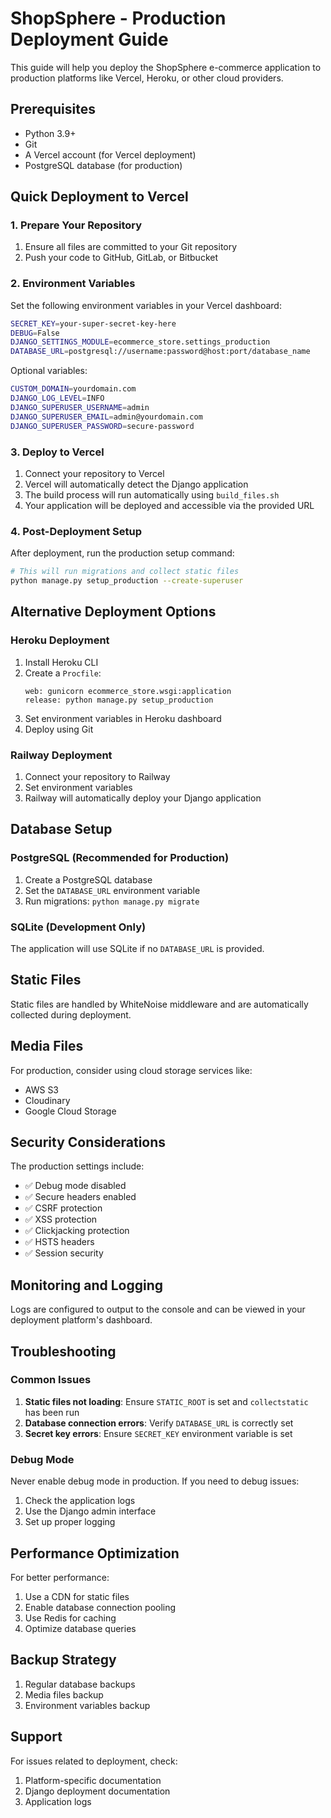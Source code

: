 # ShopSphere - Production Deployment Guide

This guide will help you deploy the ShopSphere e-commerce application to production platforms like Vercel, Heroku, or other cloud providers.

## Prerequisites

- Python 3.9+
- Git
- A Vercel account (for Vercel deployment)
- PostgreSQL database (for production)

## Quick Deployment to Vercel

### 1. Prepare Your Repository

1. Ensure all files are committed to your Git repository
2. Push your code to GitHub, GitLab, or Bitbucket

### 2. Environment Variables

Set the following environment variables in your Vercel dashboard:

```bash
SECRET_KEY=your-super-secret-key-here
DEBUG=False
DJANGO_SETTINGS_MODULE=ecommerce_store.settings_production
DATABASE_URL=postgresql://username:password@host:port/database_name
```

Optional variables:
```bash
CUSTOM_DOMAIN=yourdomain.com
DJANGO_LOG_LEVEL=INFO
DJANGO_SUPERUSER_USERNAME=admin
DJANGO_SUPERUSER_EMAIL=admin@yourdomain.com
DJANGO_SUPERUSER_PASSWORD=secure-password
```

### 3. Deploy to Vercel

1. Connect your repository to Vercel
2. Vercel will automatically detect the Django application
3. The build process will run automatically using `build_files.sh`
4. Your application will be deployed and accessible via the provided URL

### 4. Post-Deployment Setup

After deployment, run the production setup command:

```bash
# This will run migrations and collect static files
python manage.py setup_production --create-superuser
```

## Alternative Deployment Options

### Heroku Deployment

1. Install Heroku CLI
2. Create a `Procfile`:
   ```
   web: gunicorn ecommerce_store.wsgi:application
   release: python manage.py setup_production
   ```
3. Set environment variables in Heroku dashboard
4. Deploy using Git

### Railway Deployment

1. Connect your repository to Railway
2. Set environment variables
3. Railway will automatically deploy your Django application

## Database Setup

### PostgreSQL (Recommended for Production)

1. Create a PostgreSQL database
2. Set the `DATABASE_URL` environment variable
3. Run migrations: `python manage.py migrate`

### SQLite (Development Only)

The application will use SQLite if no `DATABASE_URL` is provided.

## Static Files

Static files are handled by WhiteNoise middleware and are automatically collected during deployment.

## Media Files

For production, consider using cloud storage services like:
- AWS S3
- Cloudinary
- Google Cloud Storage

## Security Considerations

The production settings include:
- ✅ Debug mode disabled
- ✅ Secure headers enabled
- ✅ CSRF protection
- ✅ XSS protection
- ✅ Clickjacking protection
- ✅ HSTS headers
- ✅ Session security

## Monitoring and Logging

Logs are configured to output to the console and can be viewed in your deployment platform's dashboard.

## Troubleshooting

### Common Issues

1. **Static files not loading**: Ensure `STATIC_ROOT` is set and `collectstatic` has been run
2. **Database connection errors**: Verify `DATABASE_URL` is correctly set
3. **Secret key errors**: Ensure `SECRET_KEY` environment variable is set

### Debug Mode

Never enable debug mode in production. If you need to debug issues:
1. Check the application logs
2. Use the Django admin interface
3. Set up proper logging

## Performance Optimization

For better performance:
1. Use a CDN for static files
2. Enable database connection pooling
3. Use Redis for caching
4. Optimize database queries

## Backup Strategy

1. Regular database backups
2. Media files backup
3. Environment variables backup

## Support

For issues related to deployment, check:
1. Platform-specific documentation
2. Django deployment documentation
3. Application logs
